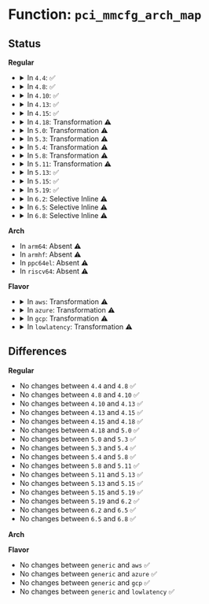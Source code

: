 # Function: <code>pci_mmcfg_arch_map</code>

## Status
<b>Regular</b>
<ul>
<li>
<details>
<summary>In <code>4.4</code>: ✅</summary>

```c
int pci_mmcfg_arch_map(struct pci_mmcfg_region *cfg);
```

**Collision:** Unique Global

**Inline:** No

**Transformation:** False

**Instances:**

```
In arch/x86/pci/mmconfig_64.c (ffffffff816f6840)
Location: arch/x86/pci/mmconfig_64.c:136
Inline: False
Direct callers:
  - arch/x86/pci/mmconfig_64.c:pci_mmcfg_arch_init
  - arch/x86/pci/mmconfig-shared.c:pci_mmconfig_insert
```
**Symbols:**

```
ffffffff816f6840-ffffffff816f68ae: pci_mmcfg_arch_map (STB_GLOBAL)
```
</details>
</li>
<li>
<details>
<summary>In <code>4.8</code>: ✅</summary>

```c
int pci_mmcfg_arch_map(struct pci_mmcfg_region *cfg);
```

**Collision:** Unique Global

**Inline:** No

**Transformation:** False

**Instances:**

```
In arch/x86/pci/mmconfig_64.c (ffffffff8175b4b0)
Location: arch/x86/pci/mmconfig_64.c:136
Inline: False
Direct callers:
  - arch/x86/pci/mmconfig_64.c:pci_mmcfg_arch_init
  - arch/x86/pci/mmconfig-shared.c:pci_mmconfig_insert
```
**Symbols:**

```
ffffffff8175b4b0-ffffffff8175b51e: pci_mmcfg_arch_map (STB_GLOBAL)
```
</details>
</li>
<li>
<details>
<summary>In <code>4.10</code>: ✅</summary>

```c
int pci_mmcfg_arch_map(struct pci_mmcfg_region *cfg);
```

**Collision:** Unique Global

**Inline:** No

**Transformation:** False

**Instances:**

```
In arch/x86/pci/mmconfig_64.c (ffffffff81787a20)
Location: arch/x86/pci/mmconfig_64.c:136
Inline: False
Direct callers:
  - arch/x86/pci/mmconfig_64.c:pci_mmcfg_arch_init
  - arch/x86/pci/mmconfig-shared.c:pci_mmconfig_insert
```
**Symbols:**

```
ffffffff81787a20-ffffffff81787a8e: pci_mmcfg_arch_map (STB_GLOBAL)
```
</details>
</li>
<li>
<details>
<summary>In <code>4.13</code>: ✅</summary>

```c
int pci_mmcfg_arch_map(struct pci_mmcfg_region *cfg);
```

**Collision:** Unique Global

**Inline:** No

**Transformation:** False

**Instances:**

```
In arch/x86/pci/mmconfig_64.c (ffffffff817a6b50)
Location: arch/x86/pci/mmconfig_64.c:136
Inline: False
Direct callers:
  - arch/x86/pci/mmconfig_64.c:pci_mmcfg_arch_init
  - arch/x86/pci/mmconfig-shared.c:pci_mmconfig_insert
```
**Symbols:**

```
ffffffff817a6b50-ffffffff817a6bbe: pci_mmcfg_arch_map (STB_GLOBAL)
```
</details>
</li>
<li>
<details>
<summary>In <code>4.15</code>: ✅</summary>

```c
int pci_mmcfg_arch_map(struct pci_mmcfg_region *cfg);
```

**Collision:** Unique Global

**Inline:** No

**Transformation:** False

**Instances:**

```
In arch/x86/pci/mmconfig_64.c (ffffffff8181ddb0)
Location: arch/x86/pci/mmconfig_64.c:137
Inline: False
Direct callers:
  - arch/x86/pci/mmconfig_64.c:pci_mmcfg_arch_init
  - arch/x86/pci/mmconfig-shared.c:pci_mmconfig_insert
```
**Symbols:**

```
ffffffff8181ddb0-ffffffff8181de1e: pci_mmcfg_arch_map (STB_GLOBAL)
```
</details>
</li>
<li>
<details>
<summary>In <code>4.18</code>: Transformation ⚠️</summary>

```c
int pci_mmcfg_arch_map(struct pci_mmcfg_region *cfg);
```

**Collision:** Unique Global

**Inline:** No

**Transformation:** True

**Instances:**

```
In arch/x86/pci/mmconfig_64.c (0)
Location: arch/x86/pci/mmconfig_64.c:137
Inline: False
Direct callers:
  - arch/x86/pci/mmconfig_64.c:pci_mmcfg_arch_init
  - arch/x86/pci/mmconfig-shared.c:pci_mmconfig_insert
```
**Symbols:**

```
ffffffff818680a9-ffffffff818680c3: pci_mmcfg_arch_map.cold.0 (STB_LOCAL)
ffffffff81868010-ffffffff8186806d: pci_mmcfg_arch_map (STB_GLOBAL)
```
</details>
</li>
<li>
<details>
<summary>In <code>5.0</code>: Transformation ⚠️</summary>

```c
int pci_mmcfg_arch_map(struct pci_mmcfg_region *cfg);
```

**Collision:** Unique Global

**Inline:** No

**Transformation:** True

**Instances:**

```
In arch/x86/pci/mmconfig_64.c (0)
Location: arch/x86/pci/mmconfig_64.c:137
Inline: False
Direct callers:
  - arch/x86/pci/mmconfig_64.c:pci_mmcfg_arch_init
  - arch/x86/pci/mmconfig-shared.c:pci_mmconfig_insert
```
**Symbols:**

```
ffffffff81888129-ffffffff81888143: pci_mmcfg_arch_map.cold.0 (STB_LOCAL)
ffffffff81888090-ffffffff818880ed: pci_mmcfg_arch_map (STB_GLOBAL)
```
</details>
</li>
<li>
<details>
<summary>In <code>5.3</code>: Transformation ⚠️</summary>

```c
int pci_mmcfg_arch_map(struct pci_mmcfg_region *cfg);
```

**Collision:** Unique Global

**Inline:** No

**Transformation:** True

**Instances:**

```
In arch/x86/pci/mmconfig_64.c (0)
Location: arch/x86/pci/mmconfig_64.c:137
Inline: False
Direct callers:
  - arch/x86/pci/mmconfig_64.c:pci_mmcfg_arch_init
  - arch/x86/pci/mmconfig-shared.c:pci_mmconfig_insert
```
**Symbols:**

```
ffffffff818d2a28-ffffffff818d2a4a: pci_mmcfg_arch_map.cold (STB_LOCAL)
ffffffff818d2990-ffffffff818d29e4: pci_mmcfg_arch_map (STB_GLOBAL)
```
</details>
</li>
<li>
<details>
<summary>In <code>5.4</code>: Transformation ⚠️</summary>

```c
int pci_mmcfg_arch_map(struct pci_mmcfg_region *cfg);
```

**Collision:** Unique Global

**Inline:** No

**Transformation:** True

**Instances:**

```
In arch/x86/pci/mmconfig_64.c (0)
Location: arch/x86/pci/mmconfig_64.c:137
Inline: False
Direct callers:
  - arch/x86/pci/mmconfig_64.c:pci_mmcfg_arch_init
  - arch/x86/pci/mmconfig-shared.c:pci_mmconfig_insert
```
**Symbols:**

```
ffffffff81904dd8-ffffffff81904dfa: pci_mmcfg_arch_map.cold (STB_LOCAL)
ffffffff81904d40-ffffffff81904d94: pci_mmcfg_arch_map (STB_GLOBAL)
```
</details>
</li>
<li>
<details>
<summary>In <code>5.8</code>: Transformation ⚠️</summary>

```c
int pci_mmcfg_arch_map(struct pci_mmcfg_region *cfg);
```

**Collision:** Unique Global

**Inline:** No

**Transformation:** True

**Instances:**

```
In arch/x86/pci/mmconfig_64.c (0)
Location: arch/x86/pci/mmconfig_64.c:137
Inline: False
Direct callers:
  - arch/x86/pci/mmconfig_64.c:pci_mmcfg_arch_init
  - arch/x86/pci/mmconfig-shared.c:pci_mmconfig_insert
```
**Symbols:**

```
ffffffff81bb539b-ffffffff81bb53bd: pci_mmcfg_arch_map.cold (STB_LOCAL)
ffffffff81bb5300-ffffffff81bb5357: pci_mmcfg_arch_map (STB_GLOBAL)
```
</details>
</li>
<li>
<details>
<summary>In <code>5.11</code>: Transformation ⚠️</summary>

```c
int pci_mmcfg_arch_map(struct pci_mmcfg_region *cfg);
```

**Collision:** Unique Global

**Inline:** No

**Transformation:** True

**Instances:**

```
In arch/x86/pci/mmconfig_64.c (0)
Location: arch/x86/pci/mmconfig_64.c:137
Inline: False
Direct callers:
  - arch/x86/pci/mmconfig_64.c:pci_mmcfg_arch_init
  - arch/x86/pci/mmconfig-shared.c:pci_mmconfig_insert
```
**Symbols:**

```
ffffffff81c3401b-ffffffff81c3403d: pci_mmcfg_arch_map.cold (STB_LOCAL)
ffffffff81bca500-ffffffff81bca557: pci_mmcfg_arch_map (STB_GLOBAL)
```
</details>
</li>
<li>
<details>
<summary>In <code>5.13</code>: ✅</summary>

```c
int pci_mmcfg_arch_map(struct pci_mmcfg_region *cfg);
```

**Collision:** Unique Global

**Inline:** No

**Transformation:** False

**Instances:**

```
In arch/x86/pci/mmconfig_64.c (ffffffff81bbde60)
Location: arch/x86/pci/mmconfig_64.c:137
Inline: False
Direct callers:
  - arch/x86/pci/mmconfig_64.c:pci_mmcfg_arch_init
  - arch/x86/pci/mmconfig-shared.c:pci_mmconfig_insert
```
**Symbols:**

```
ffffffff81bbde60-ffffffff81bbdece: pci_mmcfg_arch_map (STB_GLOBAL)
```
</details>
</li>
<li>
<details>
<summary>In <code>5.15</code>: ✅</summary>

```c
int pci_mmcfg_arch_map(struct pci_mmcfg_region *cfg);
```

**Collision:** Unique Global

**Inline:** No

**Transformation:** False

**Instances:**

```
In arch/x86/pci/mmconfig_64.c (ffffffff81c8dda0)
Location: arch/x86/pci/mmconfig_64.c:137
Inline: False
Direct callers:
  - arch/x86/pci/mmconfig_64.c:pci_mmcfg_arch_init
  - arch/x86/pci/mmconfig-shared.c:pci_mmconfig_insert
```
**Symbols:**

```
ffffffff81c8dda0-ffffffff81c8de0e: pci_mmcfg_arch_map (STB_GLOBAL)
```
</details>
</li>
<li>
<details>
<summary>In <code>5.19</code>: ✅</summary>

```c
int pci_mmcfg_arch_map(struct pci_mmcfg_region *cfg);
```

**Collision:** Unique Global

**Inline:** No

**Transformation:** False

**Instances:**

```
In arch/x86/pci/mmconfig_64.c (ffffffff81e3cd30)
Location: arch/x86/pci/mmconfig_64.c:137
Inline: False
Direct callers:
  - arch/x86/pci/mmconfig_64.c:pci_mmcfg_arch_init
  - arch/x86/pci/mmconfig-shared.c:pci_mmconfig_insert
```
**Symbols:**

```
ffffffff81e3cd30-ffffffff81e3cda8: pci_mmcfg_arch_map (STB_GLOBAL)
```
</details>
</li>
<li>
<details>
<summary>In <code>6.2</code>: Selective Inline ⚠️</summary>

```c
int pci_mmcfg_arch_map(struct pci_mmcfg_region *cfg);
```

**Collision:** Unique Global

**Inline:** Selective

**Transformation:** False

**Instances:**

```
In arch/x86/pci/mmconfig_64.c (ffffffff83f13de2)
Location: arch/x86/pci/mmconfig_64.c:137
Inline: True
Inline callers:
  - arch/x86/pci/mmconfig_64.c:pci_mmcfg_arch_init
Direct callers:
  - arch/x86/pci/mmconfig-shared.c:pci_mmconfig_insert
```
**Symbols:**

```
ffffffff82016010-ffffffff82016088: pci_mmcfg_arch_map (STB_GLOBAL)
```
</details>
</li>
<li>
<details>
<summary>In <code>6.5</code>: Selective Inline ⚠️</summary>

```c
int pci_mmcfg_arch_map(struct pci_mmcfg_region *cfg);
```

**Collision:** Unique Global

**Inline:** Selective

**Transformation:** False

**Instances:**

```
In arch/x86/pci/mmconfig_64.c (ffffffff8373a562)
Location: arch/x86/pci/mmconfig_64.c:137
Inline: True
Inline callers:
  - arch/x86/pci/mmconfig_64.c:pci_mmcfg_arch_init
Direct callers:
  - arch/x86/pci/mmconfig-shared.c:pci_mmconfig_insert
```
**Symbols:**

```
ffffffff820963f0-ffffffff82096468: pci_mmcfg_arch_map (STB_GLOBAL)
```
</details>
</li>
<li>
<details>
<summary>In <code>6.8</code>: Selective Inline ⚠️</summary>

```c
int pci_mmcfg_arch_map(struct pci_mmcfg_region *cfg);
```

**Collision:** Unique Global

**Inline:** Selective

**Transformation:** False

**Instances:**

```
In arch/x86/pci/mmconfig_64.c (ffffffff8396ede2)
Location: arch/x86/pci/mmconfig_64.c:114
Inline: True
Inline callers:
  - arch/x86/pci/mmconfig_64.c:pci_mmcfg_arch_init
Direct callers:
  - arch/x86/pci/mmconfig-shared.c:pci_mmconfig_insert
```
**Symbols:**

```
ffffffff8216d900-ffffffff8216d978: pci_mmcfg_arch_map (STB_GLOBAL)
```
</details>
</li>
</ul>
<b>Arch</b>
<ul>
<li>
In <code>arm64</code>: Absent ⚠️
</li>
<li>
In <code>armhf</code>: Absent ⚠️
</li>
<li>
In <code>ppc64el</code>: Absent ⚠️
</li>
<li>
In <code>riscv64</code>: Absent ⚠️
</li>
</ul>
<b>Flavor</b>
<ul>
<li>
<details>
<summary>In <code>aws</code>: Transformation ⚠️</summary>

```c
int pci_mmcfg_arch_map(struct pci_mmcfg_region *cfg);
```

**Collision:** Unique Global

**Inline:** No

**Transformation:** True

**Instances:**

```
In arch/x86/pci/mmconfig_64.c (0)
Location: arch/x86/pci/mmconfig_64.c:137
Inline: False
Direct callers:
  - arch/x86/pci/mmconfig_64.c:pci_mmcfg_arch_init
  - arch/x86/pci/mmconfig-shared.c:pci_mmconfig_insert
```
**Symbols:**

```
ffffffff818a4208-ffffffff818a422a: pci_mmcfg_arch_map.cold (STB_LOCAL)
ffffffff818a4170-ffffffff818a41c4: pci_mmcfg_arch_map (STB_GLOBAL)
```
</details>
</li>
<li>
<details>
<summary>In <code>azure</code>: Transformation ⚠️</summary>

```c
int pci_mmcfg_arch_map(struct pci_mmcfg_region *cfg);
```

**Collision:** Unique Global

**Inline:** No

**Transformation:** True

**Instances:**

```
In arch/x86/pci/mmconfig_64.c (0)
Location: arch/x86/pci/mmconfig_64.c:137
Inline: False
Direct callers:
  - arch/x86/pci/mmconfig_64.c:pci_mmcfg_arch_init
  - arch/x86/pci/mmconfig-shared.c:pci_mmconfig_insert
```
**Symbols:**

```
ffffffff8185f978-ffffffff8185f99a: pci_mmcfg_arch_map.cold (STB_LOCAL)
ffffffff8185f8e0-ffffffff8185f934: pci_mmcfg_arch_map (STB_GLOBAL)
```
</details>
</li>
<li>
<details>
<summary>In <code>gcp</code>: Transformation ⚠️</summary>

```c
int pci_mmcfg_arch_map(struct pci_mmcfg_region *cfg);
```

**Collision:** Unique Global

**Inline:** No

**Transformation:** True

**Instances:**

```
In arch/x86/pci/mmconfig_64.c (0)
Location: arch/x86/pci/mmconfig_64.c:137
Inline: False
Direct callers:
  - arch/x86/pci/mmconfig_64.c:pci_mmcfg_arch_init
  - arch/x86/pci/mmconfig-shared.c:pci_mmconfig_insert
```
**Symbols:**

```
ffffffff818f57f8-ffffffff818f581a: pci_mmcfg_arch_map.cold (STB_LOCAL)
ffffffff818f5760-ffffffff818f57b4: pci_mmcfg_arch_map (STB_GLOBAL)
```
</details>
</li>
<li>
<details>
<summary>In <code>lowlatency</code>: Transformation ⚠️</summary>

```c
int pci_mmcfg_arch_map(struct pci_mmcfg_region *cfg);
```

**Collision:** Unique Global

**Inline:** No

**Transformation:** True

**Instances:**

```
In arch/x86/pci/mmconfig_64.c (0)
Location: arch/x86/pci/mmconfig_64.c:137
Inline: False
Direct callers:
  - arch/x86/pci/mmconfig_64.c:pci_mmcfg_arch_init
  - arch/x86/pci/mmconfig-shared.c:pci_mmconfig_insert
```
**Symbols:**

```
ffffffff819168e8-ffffffff8191690a: pci_mmcfg_arch_map.cold (STB_LOCAL)
ffffffff81916850-ffffffff819168a4: pci_mmcfg_arch_map (STB_GLOBAL)
```
</details>
</li>
</ul>

## Differences
<b>Regular</b>
<ul>
<li>
No changes between <code>4.4</code> and <code>4.8</code> ✅
</li>
<li>
No changes between <code>4.8</code> and <code>4.10</code> ✅
</li>
<li>
No changes between <code>4.10</code> and <code>4.13</code> ✅
</li>
<li>
No changes between <code>4.13</code> and <code>4.15</code> ✅
</li>
<li>
No changes between <code>4.15</code> and <code>4.18</code> ✅
</li>
<li>
No changes between <code>4.18</code> and <code>5.0</code> ✅
</li>
<li>
No changes between <code>5.0</code> and <code>5.3</code> ✅
</li>
<li>
No changes between <code>5.3</code> and <code>5.4</code> ✅
</li>
<li>
No changes between <code>5.4</code> and <code>5.8</code> ✅
</li>
<li>
No changes between <code>5.8</code> and <code>5.11</code> ✅
</li>
<li>
No changes between <code>5.11</code> and <code>5.13</code> ✅
</li>
<li>
No changes between <code>5.13</code> and <code>5.15</code> ✅
</li>
<li>
No changes between <code>5.15</code> and <code>5.19</code> ✅
</li>
<li>
No changes between <code>5.19</code> and <code>6.2</code> ✅
</li>
<li>
No changes between <code>6.2</code> and <code>6.5</code> ✅
</li>
<li>
No changes between <code>6.5</code> and <code>6.8</code> ✅
</li>
</ul>
<b>Arch</b>
<ul>
</ul>
<b>Flavor</b>
<ul>
<li>
No changes between <code>generic</code> and <code>aws</code> ✅
</li>
<li>
No changes between <code>generic</code> and <code>azure</code> ✅
</li>
<li>
No changes between <code>generic</code> and <code>gcp</code> ✅
</li>
<li>
No changes between <code>generic</code> and <code>lowlatency</code> ✅
</li>
</ul>
